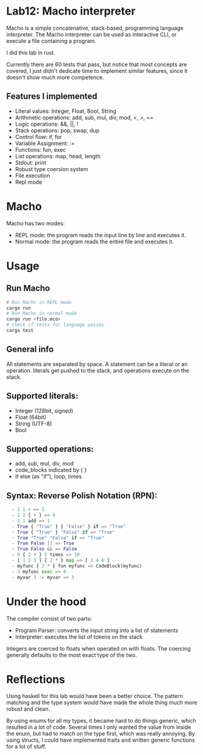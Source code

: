 # Lab12: Macho interpreter

Macho is a simple concatenative, stack-based, programming language interpreter. The Macho interpreter can be used as interactive CLI, or execute a file containing a program.

I did this lab in rust.

Currently there are 60 tests that pass, but notice that most concepts are covered, I just didn't dedicate time to implement similar features, since it doesn't show much more competence.

## Features I implemented
* Literal values: Integer, Float, Bool, String
* Arithmetic operations: add, sub, mul, div, mod, <, >, ==
* Logic operations: &&, ||, !
* Stack operations: pop, swap, dup
* Control flow: if, for
* Variable Assignment: :=
* Functions: fun, exec
* List operations: map, head, length
* Stdout: print
* Robust type coersion system
* File execution
* Repl mode


# Macho
Macho has two modes:
  - REPL mode: the program reads the input line by line and executes it.
  - Normal mode: the program reads the entire file and executes it.

# Usage
## Run Macho
```bash
# Run Macho in REPL mode
cargo run
# Run Macho in normal mode
cargo run <file.mco>
# check if tests for language passes
cargo test
```
## General info
All statements are separated by space.
A statement can be a literal or an operation.
literals get pushed to the stack, and operations execute on the stack.

## Supported literals:
  - Integer (128bit, signed)
  - Float   (64bit)
  - String  (UTF-8)
  - Bool    

## Supported operations:
  - add, sub, mul, div, mod
  - code_blocks indicated by { } 
  - if else (as "if"), loop, times

## Syntax: Reverse Polish Notation (RPN):
```python
  - 1 1 + => 2
  - 2 2 { + } => 4
  - 2 1 add => 1
  - True { "True" } { "False" } if => "True"
  - True { "True" } "False" if => "True"
  - True "True" "False" if => "True"
  - True False || => True
  - True False && => False
  - 0 { 2 + } 5 times => 10
  - [ 1 2 3 ] { 2 * } map => [ 2 4 6 ]
  - myfunc { 2 * } fun myfunc => CodeBlock(myfunc)
  - 3 myfunc exec => 6
  - myvar 3 := myvar => 3
```

# Under the hood

The compiler consist of two parts:
  - Program Parser: converts the input string into a list of statements
  - Interpreter: executes the list of tokens on the stack

Integers are coerced to floats when operated on with floats. The coercing generally defaults to the most exact type of the two.

# Reflections


Using haskell for this lab would have been a better choice. The pattern matching and the type system would have made the whole thing much more robust and clean.

By using enums for all my types, it became hard to do things generic, which resulted in a lot of code. Several times I only wanted the value from inside the enum, but had to match on the type first, which was really annoying. By using structs, I could have implemented traits and written generic functions for a lot of stuff.
